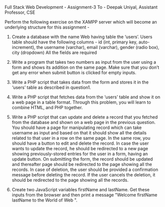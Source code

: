 Full Stack Web Development - Assignment-3
To - Deepak Uniyal, Assistant Professor, CSE

Perform the following exercise on the XAMPP server which will become an underlying structure for this assignment -

1. Create a database with the name Web having table the ‘users’.
   Users table should have the following columns - id (int, primary key, auto-increment), the username (varchar), email (varchar), gender (radio box), city (dropdown)
   All the fields are required

2. Write a program that takes two numbers as input from the user using a form and shows its addition on the same page. Make sure that you don’t get any error when submit button is clicked for empty inputs.

3. Write a PHP script that takes data from the form and stores it in the ‘users’ table as described in question1.

4. Write a PHP script that fetches data from the ‘users’ table and show it on a web page in a table format. Through this problem, you will learn to combine HTML, and PHP together.

5. Write a PHP script that can update and delete a record that you fetched from the database and shown on a web page in the previous question. You should have a page for manipulating record which can take username as input and based on that it should show all the details related to that user in a row on the same page. In the same row, you should have a button to edit and delete the record. In case the user wants to update the record, he should be redirected to a new page showing previously-stored entries for the user in a form, having an update button. On submitting the form, the record should be updated and thereafter page should be redirected to the page showing all the records. In case of deletion, the user should be provided a confirmation message before deleting the record. If the user cancels the deletion, it should be redirected to the page showing all the records.

6. Create two JavaScript variables firstName and lastName. Get these inputs from the browser and then print a message "Welcome firstName lastName to the World of Web ".
